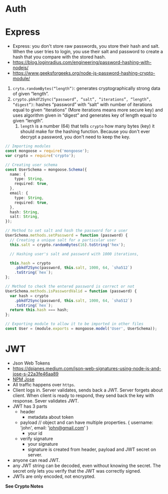 # Auth

# Express

- Express: you don't store raw passwords, you store their hash and salt. When the user tries to login, you use their salt and password to create a hash that you compare with the stored hash.
- <https://blog.loginradius.com/engineering/password-hashing-with-nodejs/>
- <https://www.geeksforgeeks.org/node-js-password-hashing-crypto-module/>

1. `cryto.randomBytes(“length”)`: generates cryptographically strong data of given “length”.
2. `crypto.pbkdf2Sync(“password”, “salt”, “iterations”, “length”, “digest”)`: hashes “password” with “salt” with number of iterations equal to given “iterations” (More iterations means more secure key) and uses algorithm given in “digest” and generates key of length equal to given “length”.
   1. `length` is a number (64) that tells `crypto` how many bytes (key) it should make for the hashing function. Because you don't ever decrypt a password, you don't need to keep the key.

```ts
// Importing modules
const mongoose = require('mongoose');
var crypto = require('crypto');

// Creating user schema
const UserSchema = mongoose.Schema({
  name: {
    type: String,
    required: true,
  },
  email: {
    type: String,
    required: true,
  },
  hash: String,
  salt: String,
});

// Method to set salt and hash the password for a user
UserSchema.methods.setPassword = function (password) {
  // Creating a unique salt for a particular user
  this.salt = crypto.randomBytes(16).toString('hex');

  // Hashing user's salt and password with 1000 iterations,

  this.hash = crypto
    .pbkdf2Sync(password, this.salt, 1000, 64, `sha512`)
    .toString(`hex`);
};

// Method to check the entered password is correct or not
UserSchema.methods.isPasswordValid = function (password) {
  var hash = crypto
    .pbkdf2Sync(password, this.salt, 1000, 64, `sha512`)
    .toString(`hex`);
  return this.hash === hash;
};

// Exporting module to allow it to be imported in other files
const User = (module.exports = mongoose.model('User', UserSchema));
```

# JWT

- Json Web Tokens
- <https://dpjanes.medium.com/json-web-signatures-using-node-js-and-jose-s-22a3fe46aa89>
- [NPM Jose](https://www.npmjs.com/package/jose)
- All traffic happens over `https`.
- Client logs in. Server validates, sends back a JWT. Server forgets about client. When client is ready to respond, they send back the key with response. Sever validates JWT.
- JWT has 3 parts
  - header
    - metadata about token
  - payload // object and can have multiple properties. { username: 'john', email: 'john@gmail.com' }
    - your id
  - verify signature
    - your signature
    - signature is created from header, payload and JWT secret on server.
- anyone can read JWT.
- any JWT string can be decoded, even without knowing the secret. The secret only lets you verify that the JWT was correctly signed.
- JWTs are only encoded, not encrypted.

**See Crypto Notes**
